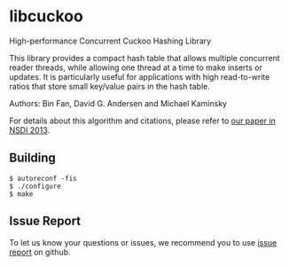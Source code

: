 libcuckoo
=========

High-performance Concurrent Cuckoo Hashing Library

This library provides a compact hash table that allows multiple
concurrent reader threads, while allowing one thread at a time
to make inserts or updates.  It is particularly useful for
applications with high read-to-write ratios that store small key/value
pairs in the hash table.

Authors: Bin Fan, David G. Andersen and Michael Kaminsky 

For details about this algorithm and citations, please refer to [our paper in NSDI 2013][1].

   [1]: http://www.cs.cmu.edu/~dga/papers/memc3-nsdi20013.pdf "MemC3: Compact and Concurrent Memcache with Dumber Caching and Smarter Hashing"

Building
--------

    $ autoreconf -fis
    $ ./configure
    $ make


Issue Report
------------
To let us know your questions or issues, we recommend you to use [issue report](https://github.com/efficient/libcuckoo/issues) on github.
